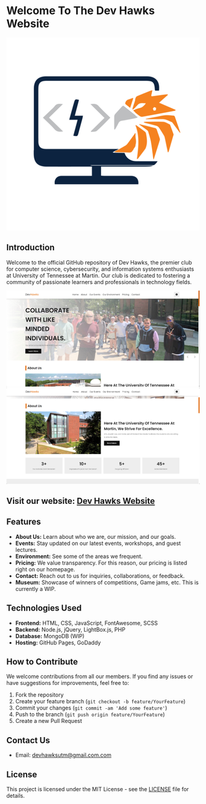 # Welcome To The Dev Hawks Website

![Dev Hawks Logo](images/transpdh.png)

## Introduction

Welcome to the official GitHub repository of Dev Hawks, the premier club for computer science, cybersecurity, and information systems enthusiasts at University of Tennessee at Martin. Our club is dedicated to fostering a community of passionate learners and professionals in technology fields.

![top.png](images/topdh.png)
![mid.png](images/middh.png)

## **Visit our website: [Dev Hawks Website](https://connorgladish.github.io/DevHawksWebsite/)**

## Features

- **About Us:** Learn about who we are, our mission, and our goals.
- **Events:** Stay updated on our latest events, workshops, and guest lectures.
- **Environment:** See some of the areas we frequent.
- **Pricing:** We value transparency. For this reason, our pricing is listed right on our homepage.
- **Contact:** Reach out to us for inquiries, collaborations, or feedback.
- **Museum:** Showcase of winners of competitions, Game jams, etc. This is currently a WIP.

## Technologies Used

- **Frontend:** HTML, CSS, JavaScript, FontAwesome, SCSS
- **Backend:** Node.js, jQuery, LightBox.js, PHP
- **Database:** MongoDB (WIP)
- **Hosting:** GitHub Pages, GoDaddy

## How to Contribute

We welcome contributions from all our members. If you find any issues or have suggestions for improvements, feel free to:

1. Fork the repository
2. Create your feature branch (`git checkout -b feature/YourFeature`)
3. Commit your changes (`git commit -am 'Add some feature'`)
4. Push to the branch (`git push origin feature/YourFeature`)
5. Create a new Pull Request

## Contact Us

- Email: [devhawksutm@gmail.com.com](mailto:devhawksutm@gmail.com)

## License

This project is licensed under the MIT License - see the [LICENSE](LICENSE) file for details.
